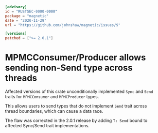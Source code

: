 ```toml
[advisory]
id = "RUSTSEC-0000-0000"
package = "magnetic"
date = "2020-11-29"
url = "https://github.com/johnshaw/magnetic/issues/9"

[versions]
patched = [">= 2.0.1"]
```

# MPMCConsumer/Producer allows sending non-Send type across threads

Affected versions of this crate unconditionally implemented `Sync` and `Send` traits for `MPMCConsumer` and `MPMCProducer` types.

This allows users to send types that do not implement `Send` trait across thread boundaries, which can cause a data race.

The flaw was corrected in the 2.0.1 release by adding `T: Send` bound to affected Sync/Send trait implementations.
